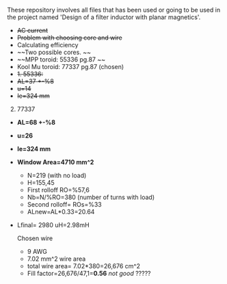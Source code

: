 These repository involves all files that has been used or going to be used in the project named 'Design of a filter inductor with planar magnetics'.
- ~~AC current~~
- ~~Problem with choosing core and wire~~  
- Calculating efficiency
- ~~Two possible cores. ~~
- ~~MPP toroid: 55336 pg.87 ~~
- Kool Mu toroid: 77337 pg.87 (chosen)
- ~~1. 55336:~~
- ~~AL=37 +-%8~~
- ~~u=14~~
- ~~Ie=324 mm~~
2. 77337
- **AL=68 +-%8**
- **u=26**
- **Ie=324 mm**
- **Window Area=4710 mm^2** 
  - N=219 (with no load)
  - H=155,45
  - First rolloff RO=%57,6
  - Nb=N/%RO=380 (number of turns with load)
  - Second rolloff= ROs=%33
  - ALnew=AL*0.33=20.64
- Lfinal= 2980 uH=2.98mH
   
   Chosen wire
     - 9 AWG 
     - 7.02 mm^2 wire area
     - total wire area= 7.02*380=26,676 cm^2
     - Fill factor=26,676/47,1=**0.56**  *not good* ?????
   

